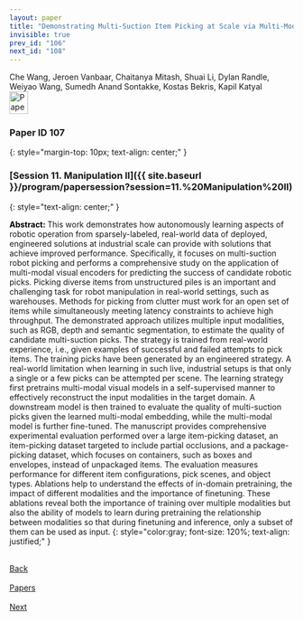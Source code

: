 ```yaml
---
layout: paper
title: "Demonstrating Multi-Suction Item Picking at Scale via Multi-Modal Learning of Pick Success"
invisible: true
prev_id: "106"
next_id: "108"
---
```

<div class="paper-authors">
  <div class="paper-author-box">
    <div class="paper-author-name">Che Wang, Jeroen Vanbaar, Chaitanya Mitash, Shuai Li, Dylan Randle, Weiyao Wang, Sumedh Anand Sontakke, Kostas Bekris, Kapil Katyal</div>
    <div class="paper-author-uni"></div>
  </div>
</div>

<div class="paper-pdf">
  <div>
    <a href="https://www.roboticsproceedings.org/rss21/p107.pdf" title="Download PDF" target="_blank">
      <img src="{{ site.baseurl }}/images/paper_link_cardinal_red.png" alt="Paper PDF" width="33" height="40" />
    </a>
  </div>
</div>

### Paper ID 107
{: style="margin-top: 10px; text-align: center;" }

### [Session 11. Manipulation II]({{ site.baseurl }}/program/papersession?session=11.%20Manipulation%20II)
{: style="text-align: center;" }

<b style="color: black;">Abstract: </b>This work demonstrates how autonomously learning aspects of robotic operation from sparsely-labeled, real-world data of deployed, engineered solutions at industrial scale can provide with solutions that achieve improved performance.  Specifically, it focuses on multi-suction robot picking and performs a comprehensive study on the application of multi-modal visual encoders for predicting the success of candidate robotic picks.  Picking diverse items from unstructured piles is an important and challenging task for robot manipulation in real-world settings, such as warehouses. Methods for picking from clutter must work for an open set of items while simultaneously meeting latency constraints to achieve high throughput. The demonstrated approach utilizes multiple input modalities, such as RGB, depth and semantic segmentation, to estimate the quality of candidate multi-suction picks. The strategy is trained from real-world experience, i.e., given examples of successful and failed attempts to pick items. The training picks have been generated by an engineered strategy. A real-world limitation when learning in such live, industrial setups is that only a single or a few picks can be attempted per scene. The learning strategy first pretrains multi-modal visual models in a self-supervised manner to effectively reconstruct the input modalities in the target domain. A downstream model is then trained to evaluate the quality of multi-suction picks given the learned multi-modal embedding, while the multi-modal model is further fine-tuned. The manuscript provides comprehensive experimental evaluation performed over a large item-picking dataset, an item-picking dataset targeted to include partial occlusions, and a package-picking dataset, which focuses on containers, such as boxes and envelopes, instead of unpackaged items. The evaluation measures performance for different item configurations, pick scenes, and object types. Ablations help to understand the effects of in-domain pretraining, the impact of different modalities and the importance of finetuning. These ablations reveal both the importance of training over multiple modalities but also the ability of models to learn during pretraining the relationship between modalities so that during finetuning and inference, only a subset of them can be used as input.
{: style="color:gray; font-size: 120%; text-align: justified;" }

<div class="paper-menu">
  <div class="paper-menu-inner">
    <a href="{{ site.baseurl }}/program/papers/106/" title="Previous Paper">
            <div class="paper-menu-icon">
                <i class="fa fa-chevron-left"></i><br>
                <span class="paper-menu-label">Back</span>
            </div>
        </a>
    <a href="{{ site.baseurl }}/program/papers" title="All Papers">
      <div class="paper-menu-icon">
        <i class="fa fa-list"></i><br>
        <span class="paper-menu-label">Papers</span>
      </div>
    </a>
    <a href="{{ site.baseurl }}/program/papers/108/" title="Next Paper">
            <div class="paper-menu-icon">
                <i class="fa fa-chevron-right"></i><br>
                <span class="paper-menu-label">Next</span>
            </div>
        </a>
  </div>
</div>
